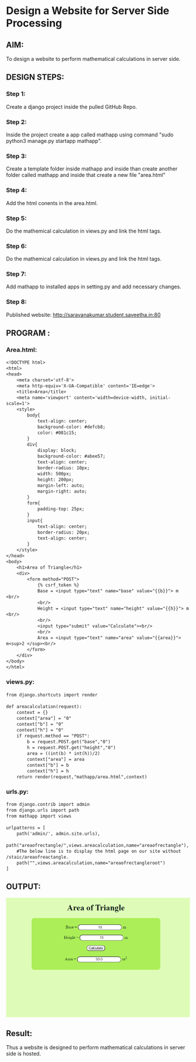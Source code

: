# Design a Website for Server Side Processing

## AIM:
To design a website to perform mathematical calculations in server side.

## DESIGN STEPS:

### Step 1:
Create a django project inside the pulled GitHub Repo.
### Step 2:
Inside the project create a app called mathapp using command "sudo python3 manage.py startapp mathapp".
### Step 3:
Create a template folder inside mathapp and inside than create another folder called mathapp and inside that create a new file "area.html"
### Step 4:
Add the html conents in the area.html.
### Step 5:
Do the mathemical calculation in views.py and link the html tags.
### Step 6:
Do the mathemical calculation in views.py and link the html tags.
### Step 7:
Add mathapp to installed apps in setting.py and add necessary changes.
### Step 8:
Published website: http://saravanakumar.student.saveetha.in:80

## PROGRAM :
### Area.html:
```
<!DOCTYPE html>
<html>
<head>
    <meta charset='utf-8'>
    <meta http-equiv='X-UA-Compatible' content='IE=edge'>
    <title>Area</title>
    <meta name='viewport' content='width=device-width, initial-scale=1'>
    <style>
        body{
            text-align: center;
            background-color: #defcb8;
            color: #081c15;
        }
        div{
            display: block;
            background-color: #abee57;
            text-align: center;
            border-radius: 10px;
            width: 500px;
            height: 200px;
            margin-left: auto;
            margin-right: auto;
        }
        form{
            padding-top: 25px;
        }
        input{
            text-align: center;
            border-radius: 20px;
            text-align: center;
        }
    </style>
</head>
<body>
    <h1>Area of Triangle</h1>
    <div>
        <form method="POST">
            {% csrf_token %}
            Base = <input type="text" name="base" value="{{b}}"> m <br/>
            <br/>
            Height = <input type="text" name="height" value="{{h}}"> m <br/>
            <br/>
            <input type="submit" value="Calculate"><br/>
            <br/>
            Area = <input type="text" name="area" value="{{area}}"> m<sup>2 </sup><br/>
        </form>
    </div>
</body>
</html>
```
### views.py:
```
from django.shortcuts import render

def areacalculation(request):
    context = {}
    context["area"] = "0"
    context["b"] = "0"
    context["h"] = "0"
    if request.method == "POST":
        b = request.POST.get("base","0")
        h = request.POST.get("height","0")
        area = ((int(b) * int(h))/2)
        context["area"] = area
        context["b"] = b
        context["h"] = h
    return render(request,"mathapp/area.html",context)
```
### urls.py:
```
from django.contrib import admin
from django.urls import path
from mathapp import views

urlpatterns = [
    path('admin/', admin.site.urls),
    path("areaofrectangle/",views.areacalculation,name="areaofrectangle"),
    #The below line is to display the html page on our site without /staic/areaofreactangle.
    path("",views.areacalculation,name="areaofrectangleroot")
]
```
## OUTPUT:
![output](./out.png)
## Result:
Thus a website is designed to perform mathematical calculations in server side is hosted.
